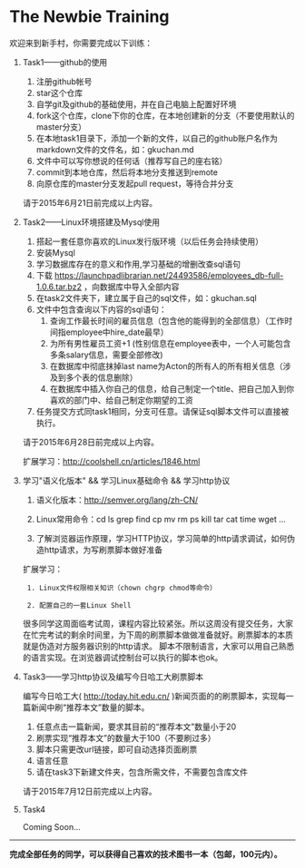 # The Newbie Training

欢迎来到新手村，你需要完成以下训练：

1. Task1——github的使用
	1. 注册github帐号
	2. star这个仓库
	3. 自学git及github的基础使用，并在自己电脑上配置好环境
	4. fork这个仓库，clone下你的仓库，在本地创建新的分支（不要使用默认的master分支）
	5. 在本地task1目录下，添加一个新的文件，以自己的github账户名作为markdown文件的文件名，如：gkuchan.md
	6. 文件中可以写你想说的任何话（推荐写自己的座右铭）
	7. commit到本地仓库，然后将本地分支推送到remote
	8. 向原仓库的master分支发起pull request，等待合并分支

	请于2015年6月21日前完成以上内容。

2. Task2——Linux环境搭建及Mysql使用
	1. 搭起一套任意你喜欢的Linux发行版环境（以后任务会持续使用）
	2. 安装Mysql
	3. 学习数据库存在的意义和作用,学习基础的增删改查sql语句
	4. 下载 https://launchpadlibrarian.net/24493586/employees_db-full-1.0.6.tar.bz2 ，向数据库中导入全部内容
	5. 在task2文件夹下，建立属于自己的sql文件，如：gkuchan.sql
	6. 文件中包含查询以下内容的sql语句：
		1. 查询工作最长时间的雇员信息（包含他的能得到的全部信息）（工作时间指employee中hire_date最早）
		2. 为所有男性雇员工资+1 (性别信息在employee表中，一个人可能包含多条salary信息，需要全部修改)
		3. 在数据库中彻底抹掉last name为Acton的所有人的所有相关信息（涉及到多个表的信息删除）
		4. 在数据库中插入你自己的信息，给自己制定一个title、把自己加入到你喜欢的部门中、给自己制定你期望的工资
	7. 任务提交方式同task1相同，分支可任意。请保证sql脚本文件可以直接被执行。

	请于2015年6月28日前完成以上内容。

	扩展学习：http://coolshell.cn/articles/1846.html

3. 学习"语义化版本" && 学习Linux基础命令 && 学习http协议

	1. 语义化版本：http://semver.org/lang/zh-CN/

	2. Linux常用命令：cd ls grep find cp mv rm ps kill tar cat time wget ...

	3. 了解浏览器运作原理，学习HTTP协议，学习简单的http请求调试，如何伪造http请求，为写刷票脚本做好准备
	
	扩展学习：

		1. Linux文件权限相关知识（chown chgrp chmod等命令）

		2. 配置自己的一套Linux Shell

	很多同学这周面临考试周，课程内容比较紧张。所以这周没有提交任务，大家在忙完考试的剩余时间里，为下周的刷票脚本做做准备就好。刷票脚本的本质就是伪造对方服务器识别的http请求。
	脚本不限制语言，大家可以用自己熟悉的语言实现。在浏览器调试控制台可以执行的脚本也ok。
	

4. Task3——学习http协议及编写今日哈工大刷票脚本
	
	编写今日哈工大( http://today.hit.edu.cn/ )新闻页面的的刷票脚本，实现每一篇新闻中刷“推荐本文”数量的脚本。
	
	1. 任意点击一篇新闻，要求其目前的“推荐本文”数量小于20
	2. 刷票实现“推荐本文”的数量大于100（不要刷过多）
	3. 脚本只需更改url链接，即可自动选择页面刷票
	4. 语言任意
	5. 请在task3下新建文件夹，包含所需文件，不需要包含库文件
	
	请于2015年7月12日前完成以上内容。

5. Task4

	Coming Soon...
	
------------

**完成全部任务的同学，可以获得自己喜欢的技术图书一本（包邮，100元内）。**